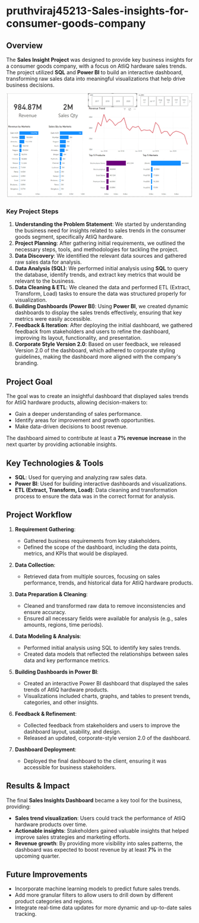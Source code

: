 # pruthviraj45213-Sales-insights-for-consumer-goods-company


## Overview
The **Sales Insight Project** was designed to provide key business insights for a consumer goods company, with a focus on AtliQ hardware sales trends. The project utilized **SQL** and **Power BI** to build an interactive dashboard, transforming raw sales data into meaningful visualizations that help drive business decisions. 

![image_alt](https://github.com/iamanirudhnair/Sales_Insights/blob/main/Sales_Dashboard.png?raw=true)

### Key Project Steps
1. **Understanding the Problem Statement**: We started by understanding the business need for insights related to sales trends in the consumer goods segment, specifically AtliQ hardware.
2. **Project Planning**: After gathering initial requirements, we outlined the necessary steps, tools, and methodologies for tackling the project.
3. **Data Discovery**: We identified the relevant data sources and gathered raw sales data for analysis.
4. **Data Analysis (SQL)**: We performed initial analysis using **SQL** to query the database, identify trends, and extract key metrics that would be relevant to the business.
5. **Data Cleaning & ETL**: We cleaned the data and performed ETL (Extract, Transform, Load) tasks to ensure the data was structured properly for visualization.
6. **Building Dashboards (Power BI)**: Using **Power BI**, we created dynamic dashboards to display the sales trends effectively, ensuring that key metrics were easily accessible.
7. **Feedback & Iteration**: After deploying the initial dashboard, we gathered feedback from stakeholders and users to refine the dashboard, improving its layout, functionality, and presentation.
8. **Corporate Style Version 2.0**: Based on user feedback, we released Version 2.0 of the dashboard, which adhered to corporate styling guidelines, making the dashboard more aligned with the company's branding.

## Project Goal
The goal was to create an insightful dashboard that displayed sales trends for AtliQ hardware products, allowing decision-makers to:
- Gain a deeper understanding of sales performance.
- Identify areas for improvement and growth opportunities.
- Make data-driven decisions to boost revenue.

The dashboard aimed to contribute at least a **7% revenue increase** in the next quarter by providing actionable insights.

## Key Technologies & Tools
- **SQL**: Used for querying and analyzing raw sales data.
- **Power BI**: Used for building interactive dashboards and visualizations.
- **ETL (Extract, Transform, Load)**: Data cleaning and transformation process to ensure the data was in the correct format for analysis.

## Project Workflow

1. **Requirement Gathering**: 
   - Gathered business requirements from key stakeholders.
   - Defined the scope of the dashboard, including the data points, metrics, and KPIs that would be displayed.

2. **Data Collection**:
   - Retrieved data from multiple sources, focusing on sales performance, trends, and historical data for AtliQ hardware products.

3. **Data Preparation & Cleaning**:
   - Cleaned and transformed raw data to remove inconsistencies and ensure accuracy.
   - Ensured all necessary fields were available for analysis (e.g., sales amounts, regions, time periods).

4. **Data Modeling & Analysis**:
   - Performed initial analysis using SQL to identify key sales trends.
   - Created data models that reflected the relationships between sales data and key performance metrics.

5. **Building Dashboards in Power BI**:
   - Created an interactive Power BI dashboard that displayed the sales trends of AtliQ hardware products.
   - Visualizations included charts, graphs, and tables to present trends, categories, and other insights.

6. **Feedback & Refinement**:
   - Collected feedback from stakeholders and users to improve the dashboard layout, usability, and design.
   - Released an updated, corporate-style version 2.0 of the dashboard.

7. **Dashboard Deployment**:
   - Deployed the final dashboard to the client, ensuring it was accessible for business stakeholders.

## Results & Impact
The final **Sales Insights Dashboard** became a key tool for the business, providing:
- **Sales trend visualization**: Users could track the performance of AtliQ hardware products over time.
- **Actionable insights**: Stakeholders gained valuable insights that helped improve sales strategies and marketing efforts.
- **Revenue growth**: By providing more visibility into sales patterns, the dashboard was expected to boost revenue by at least **7%** in the upcoming quarter.



## Future Improvements
- Incorporate machine learning models to predict future sales trends.
- Add more granular filters to allow users to drill down by different product categories and regions.
- Integrate real-time data updates for more dynamic and up-to-date sales tracking.
